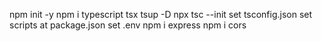npm init -y
npm i typescript tsx tsup -D
npx tsc --init
set tsconfig.json
set scripts at package.json
set .env
npm i express
npm i cors
